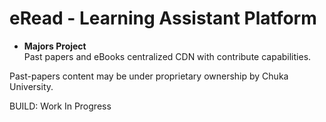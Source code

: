 # eRead - Learning Assistant Platform
- **Majors Project** <br>
Past papers and eBooks centralized CDN with contribute capabilities. <br>

Past-papers content may be under proprietary ownership by Chuka University. <br>

BUILD: Work In Progress
